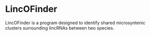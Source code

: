 # LincOFinder
LincOFinder is a program designed to identify shared microsyntenic clusters surrounding lincRNAs between two species. 
